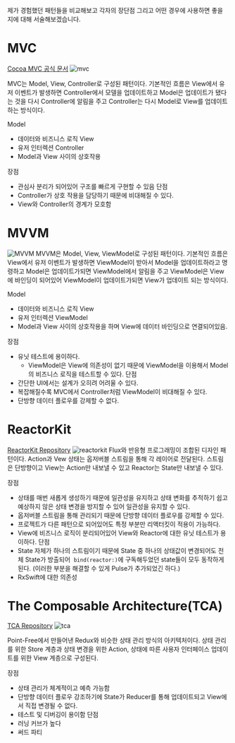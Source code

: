 제가 경험했던 패턴들을 비교해보고 각자의 장단점 그리고 어떤 경우에 사용하면 좋을 지에 대해 서술해보겠습니다.
# MVC
[Cocoa MVC 공식 문서](https://developer.apple.com/library/archive/documentation/General/Conceptual/DevPedia-CocoaCore/MVC.html)
![mvc](https://developer.apple.com/library/archive/documentation/General/Conceptual/DevPedia-CocoaCore/Art/model_view_controller_2x.png)

MVC는 Model, View, Controller로 구성된 패턴이다. 
기본적인 흐름은 View에서 유저 이벤트가 발생하면 Controller에서 모델을 업데이트하고 Model은 업데이트가 됐다는 것을 다시 Controller에 알림을 주고 Controller는 다시 Model로 View를 업데이트하는 방식이다.

Model
- 데이터와 비즈니스 로직
View
- 유저 인터렉션
Controller
- Model과 View 사이의 상호작용

장점
- 관심사 분리가 되어있어 구조를 빠르게 구현할 수 있음
단점
- Controller가 상호 작용을 담당하기 때문에 비대해질 수 있다.
- View와 Controller의 경계가 모호함

# MVVM
![MVVM](https://upload.wikimedia.org/wikipedia/commons/8/87/MVVMPattern.png)
MVVM은 Model, View, ViewModel로 구성된 패턴이다.
기본적인 흐름은 View에서 유저 이벤트가 발생하면 ViewModel이 받아서 Model을 업데이트하라고 명령하고 Model은 업데이트가되면 ViewModel에서 알림을 주고 ViewModel은 View에 바인딩이 되어있어 ViewModel이 업데이트가되면 View가 업데이트 되는 방식이다.

Model
- 데이터와 비즈니스 로직
View
- 유저 인터렉션
ViewModel
- Model과 View 사이의 상호작용을 하며 View에 데이터 바인딩으로 연결되어있음.

장점
- 유닛 테스트에 용이하다.
	- ViewModel은 View에 의존성이 없기 때문에 ViewModel을 이용해서 Model의 비즈니스 로직을 테스트할 수 있다.
단점
- 간단한 UI에서는 설계가 오히려 어려울 수 있다.
- 복잡해질수록 MVC에서 Controller처럼 ViewModel이 비대해질 수 있다.
- 단방향 데이터 플로우를 강제할 수 없다.

# ReactorKit
[ReactorKit Repository](https://github.com/ReactorKit/ReactorKit)
![reactorkit](https://cloud.githubusercontent.com/assets/931655/25073432/a91c1688-2321-11e7-8f04-bf91031a09dd.png)
Flux와 반응형 프로그래밍이 조합된 디자인 패턴이다.
Action과 Vew 상태는 옵저버블 스트림을 통해 각 레이어로 전달된다. 스트림은 단방향이고 View는 Action만 내보낼 수 있고 Reactor는 State만 내보낼 수 있다.

장점
 - 상태를 매번 새롭게 생성하기 때문에 일관성을 유지하고 상태 변화를 추적하기 쉽고 예상하지 않은 상태 변경을 방지할 수 있어 일관성을 유지할 수 있다.
 - 옵저버블 스트림을 통해 관리되기 때문에 단방향 데이터 플로우를 강제할 수 있다.
 - 프로젝트가 다른 패턴으로 되어있어도 특정 부분만 리액터킷이 적용이 가능하다.
 - View에 비즈니스 로직이 분리되어있어 View와 Reactor에 대한 유닛 테스트가 용이하다.
단점
- State 자체가 하나의 스트림이기 때문에 State 중 하나의 상태값이 변경되어도 전체 State가 방출되어  `bind(reactor:)`에 구독해두었던 state들이 모두 동작하게 된다.
  (이러한 부분을 해결할 수 있게 Pulse가 추가되었긴 하다.)
- RxSwift에 대한 의존성

# The Composable Architecture(TCA)
[TCA Repository](https://github.com/pointfreeco/swift-composable-architecture)
![tca](https://img1.daumcdn.net/thumb/R1280x0/?scode=mtistory2&fname=https%3A%2F%2Fblog.kakaocdn.net%2Fdn%2Fl9i6p%2FbtsFmexnjGR%2FikoXpt8FphkY8g2jKWgCI1%2Fimg.jpg)

Point-Free에서 만들어낸 Redux와 비슷한 상태 관리 방식의 아키텍처이다.
상태 관리를 위한 Store 계층과 상태 변경을 위한 Action, 상태에 따른 사용자 인터페이스 업데이트를 위한 View 계층으로 구성된다.

장점
- 상태 관리가 체계적이고 예측 가능함
- 단방향 데이터 플로우 강조하기에 State가 Reducer를 통해 업데이트되고 View에서 직접 변경될 수 없다.
- 테스트 및 디버깅이 용이함
단점
- 러닝 커브가 높다
- 써드 파티
